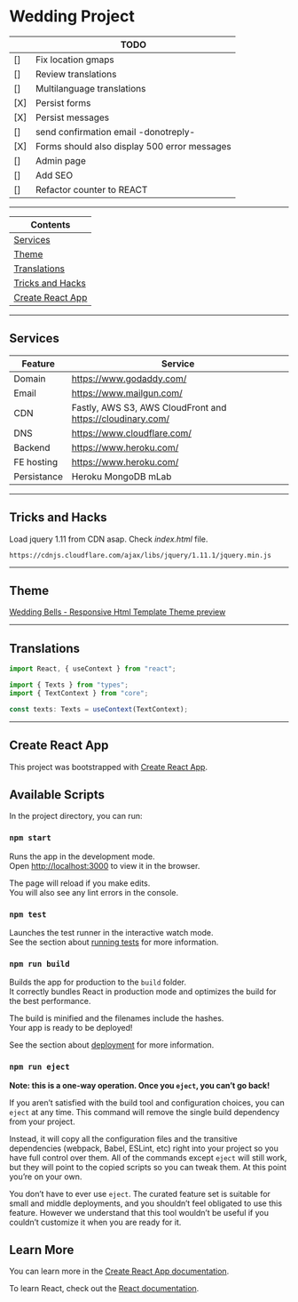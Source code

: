 # Wedding Project

||TODO|
|---|---|
|[]|Fix location gmaps|
|[]|Review translations|
|[]|Multilanguage translations|
|[X]|Persist forms|
|[X]|Persist messages|
|[]|send confirmation email -donotreply-|
|[X]|Forms should also display 500 error messages|
|[]|Admin page|
|[]|Add SEO|
|[]|Refactor counter to REACT|

---

|Contents|
|---|
|[Services](##Services)|
|[Theme](##Theme)|
|[Translations](##Translations)|
|[Tricks and Hacks](##Tricks&nbsp;and&nbsp;Hacks)|
|[Create React App](##Create&nbsp;React&nbsp;App)|

---

## Services

| Feature     | Service                                                    |
| ----------- | ---------------------------------------------------------- |
| Domain      | https://www.godaddy.com/                                   |
| Email       | https://www.mailgun.com/                                   |
| CDN         | Fastly, AWS S3, AWS CloudFront and https://cloudinary.com/ |
| DNS         | https://www.cloudflare.com/                                |
| Backend     | https://www.heroku.com/                                    |
| FE hosting  | https://www.heroku.com/                                    |
| Persistance | Heroku MongoDB mLab                                        |

---

## Tricks and Hacks

Load jquery 1.11 from CDN asap. Check *index.html* file.

```
https://cdnjs.cloudflare.com/ajax/libs/jquery/1.11.1/jquery.min.js
```

---

## Theme

[Wedding Bells - Responsive Html Template
](https://themeforest.net/item/wedding-bells-responsive-wedding-template/9332159)
[Theme preview](http://preview.themeforest.net/item/wedding-bells-responsive-wedding-template/full_screen_preview/9332159)

---

## Translations

```ts
import React, { useContext } from "react";

import { Texts } from "types";
import { TextContext } from "core";

const texts: Texts = useContext(TextContext);
```

---

## Create React App

This project was bootstrapped with [Create React App](https://github.com/facebook/create-react-app).

## Available Scripts

In the project directory, you can run:

### `npm start`

Runs the app in the development mode.<br />
Open [http://localhost:3000](http://localhost:3000) to view it in the browser.

The page will reload if you make edits.<br />
You will also see any lint errors in the console.

### `npm test`

Launches the test runner in the interactive watch mode.<br />
See the section about [running tests](https://facebook.github.io/create-react-app/docs/running-tests) for more information.

### `npm run build`

Builds the app for production to the `build` folder.<br />
It correctly bundles React in production mode and optimizes the build for the best performance.

The build is minified and the filenames include the hashes.<br />
Your app is ready to be deployed!

See the section about [deployment](https://facebook.github.io/create-react-app/docs/deployment) for more information.

### `npm run eject`

**Note: this is a one-way operation. Once you `eject`, you can’t go back!**

If you aren’t satisfied with the build tool and configuration choices, you can `eject` at any time. This command will remove the single build dependency from your project.

Instead, it will copy all the configuration files and the transitive dependencies (webpack, Babel, ESLint, etc) right into your project so you have full control over them. All of the commands except `eject` will still work, but they will point to the copied scripts so you can tweak them. At this point you’re on your own.

You don’t have to ever use `eject`. The curated feature set is suitable for small and middle deployments, and you shouldn’t feel obligated to use this feature. However we understand that this tool wouldn’t be useful if you couldn’t customize it when you are ready for it.

## Learn More

You can learn more in the [Create React App documentation](https://facebook.github.io/create-react-app/docs/getting-started).

To learn React, check out the [React documentation](https://reactjs.org/).

